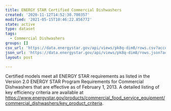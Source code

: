 ```yaml
---
title: ENERGY STAR Certified Commercial Dishwashers
created: '2020-11-12T14:52:30.700357'
modified: '2021-05-15T10:46:22.856772'
state: active
type: dataset
tags:
  - Commercial Dishwashers
groups: []
csv_url: 'https://data.energystar.gov/api/views/pk8q-dim8/rows.csv?accessType=DOWNLOAD'
json_url: 'https://data.energystar.gov/api/views/pk8q-dim8/rows.json?accessType=DOWNLOAD'
layout: post

---
```

Certified models meet all ENERGY STAR requirements as listed in the Version 2.0 ENERGY STAR Program Requirements for Commercial Dishwashers that are effective as of February 1, 2013. A detailed listing of key efficiency criteria are available at https://www.energystar.gov/products/commercial_food_service_equipment/commercial_dishwashers/key_product_criteria.
